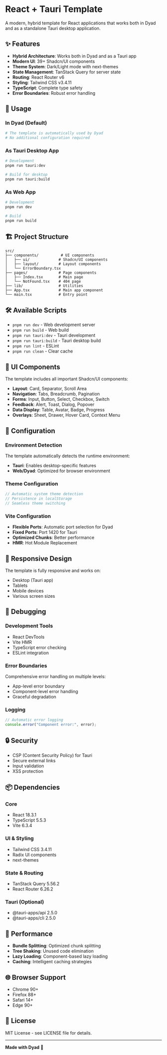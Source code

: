 # React + Tauri Template

A modern, hybrid template for React applications that works both in Dyad and as a standalone Tauri desktop application.

## ✨ Features

- **Hybrid Architecture**: Works both in Dyad and as a Tauri app
- **Modern UI**: 39+ Shadcn/UI components
- **Theme System**: Dark/Light mode with next-themes
- **State Management**: TanStack Query for server state
- **Routing**: React Router v6
- **Styling**: Tailwind CSS v3.4.11
- **TypeScript**: Complete type safety
- **Error Boundaries**: Robust error handling

## 🚀 Usage

### In Dyad (Default)
```bash
# The template is automatically used by Dyad
# No additional configuration required
```

### As Tauri Desktop App
```bash
# Development
pnpm run tauri:dev

# Build for desktop
pnpm run tauri:build
```

### As Web App
```bash
# Development
pnpm run dev

# Build
pnpm run build
```

## 🏗️ Project Structure

```
src/
├── components/          # UI components
│   ├── ui/             # Shadcn/UI components
│   ├── layout/         # Layout components
│   └── ErrorBoundary.tsx
├── pages/              # Page components
│   ├── Index.tsx       # Main page
│   └── NotFound.tsx    # 404 page
├── lib/                # Utilities
├── App.tsx             # Main app component
└── main.tsx            # Entry point
```

## 🛠️ Available Scripts

- `pnpm run dev` - Web development server
- `pnpm run build` - Web build
- `pnpm run tauri:dev` - Tauri development
- `pnpm run tauri:build` - Tauri desktop build
- `pnpm run lint` - ESLint
- `pnpm run clean` - Clear cache

## 🎨 UI Components

The template includes all important Shadcn/UI components:

- **Layout**: Card, Separator, Scroll Area
- **Navigation**: Tabs, Breadcrumb, Pagination
- **Forms**: Input, Button, Select, Checkbox, Switch
- **Feedback**: Alert, Toast, Dialog, Popover
- **Data Display**: Table, Avatar, Badge, Progress
- **Overlays**: Sheet, Drawer, Hover Card, Context Menu

## 🔧 Configuration

### Environment Detection
The template automatically detects the runtime environment:
- **Tauri**: Enables desktop-specific features
- **Web/Dyad**: Optimized for browser environment

### Theme Configuration
```typescript
// Automatic system theme detection
// Persistence in localStorage
// Seamless theme switching
```

### Vite Configuration
- **Flexible Ports**: Automatic port selection for Dyad
- **Fixed Ports**: Port 1420 for Tauri
- **Optimized Chunks**: Better performance
- **HMR**: Hot Module Replacement

## 📱 Responsive Design

The template is fully responsive and works on:
- Desktop (Tauri app)
- Tablets
- Mobile devices
- Various screen sizes

## 🐛 Debugging

### Development Tools
- React DevTools
- Vite HMR
- TypeScript error checking
- ESLint integration

### Error Boundaries
Comprehensive error handling on multiple levels:
- App-level error boundary
- Component-level error handling
- Graceful degradation

### Logging
```typescript
// Automatic error logging
console.error("Component error:", error);
```

## 🔒 Security

- CSP (Content Security Policy) for Tauri
- Secure external links
- Input validation
- XSS protection

## 📦 Dependencies

### Core
- React 18.3.1
- TypeScript 5.5.3
- Vite 6.3.4

### UI & Styling
- Tailwind CSS 3.4.11
- Radix UI components
- next-themes

### State & Routing
- TanStack Query 5.56.2
- React Router 6.26.2

### Tauri (Optional)
- @tauri-apps/api 2.5.0
- @tauri-apps/cli 2.5.0

## 🚀 Performance

- **Bundle Splitting**: Optimized chunk splitting
- **Tree Shaking**: Unused code elimination
- **Lazy Loading**: Component-based lazy loading
- **Caching**: Intelligent caching strategies

## 🌐 Browser Support

- Chrome 90+
- Firefox 88+
- Safari 14+
- Edge 90+

## 📄 License

MIT License - see LICENSE file for details.

---

**Made with Dyad** 🚀 